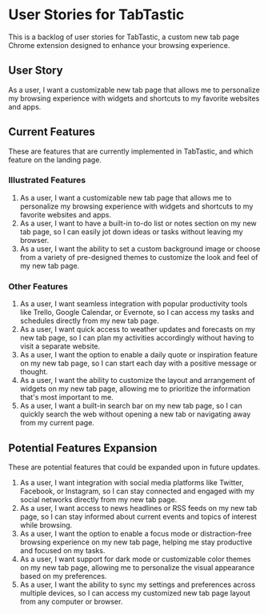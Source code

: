 # User Stories for TabTastic

This is a backlog of user stories for TabTastic, a custom new tab page Chrome extension designed to enhance your browsing experience.

## User Story

As a user, I want a customizable new tab page that allows me to personalize my browsing experience with widgets and shortcuts to my favorite websites and apps.

## Current Features

These are features that are currently implemented in TabTastic, and which feature on the landing page.

### Illustrated Features

1. As a user, I want a customizable new tab page that allows me to personalize my browsing experience with widgets and shortcuts to my favorite websites and apps.
2. As a user, I want to have a built-in to-do list or notes section on my new tab page, so I can easily jot down ideas or tasks without leaving my browser.
3. As a user, I want the ability to set a custom background image or choose from a variety of pre-designed themes to customize the look and feel of my new tab page.

### Other Features

1. As a user, I want seamless integration with popular productivity tools like Trello, Google Calendar, or Evernote, so I can access my tasks and schedules directly from my new tab page.
2. As a user, I want quick access to weather updates and forecasts on my new tab page, so I can plan my activities accordingly without having to visit a separate website.
3. As a user, I want the option to enable a daily quote or inspiration feature on my new tab page, so I can start each day with a positive message or thought.
4. As a user, I want the ability to customize the layout and arrangement of widgets on my new tab page, allowing me to prioritize the information that's most important to me.
5. As a user, I want a built-in search bar on my new tab page, so I can quickly search the web without opening a new tab or navigating away from my current page.

## Potential Features Expansion

These are potential features that could be expanded upon in future updates.

1. As a user, I want integration with social media platforms like Twitter, Facebook, or Instagram, so I can stay connected and engaged with my social networks directly from my new tab page.
2. As a user, I want access to news headlines or RSS feeds on my new tab page, so I can stay informed about current events and topics of interest while browsing.
3. As a user, I want the option to enable a focus mode or distraction-free browsing experience on my new tab page, helping me stay productive and focused on my tasks.
4. As a user, I want support for dark mode or customizable color themes on my new tab page, allowing me to personalize the visual appearance based on my preferences.
5. As a user, I want the ability to sync my settings and preferences across multiple devices, so I can access my customized new tab page layout from any computer or browser.
